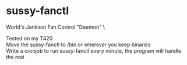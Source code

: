 # sussy-fanctl

World's Jankiest Fan Control "Daemon" \

Tested on my T420 \
Move the sussy-fanctl to /bin or wherever you keep binaries \
Write a cronjob to run sussy-fanctl every minute, the program will handle the rest 
